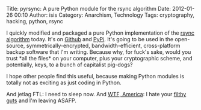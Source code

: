 Title: pyrsync: A pure Python module for the rsync algorithm
Date: 2012-01-26 00:10
Author: isis
Category: Anarchism, Technology
Tags: cryptography, hacking, python, rsync

I quickly modified and packaged a pure Python implementation of the
[rsync algorithm][] today. It's on [Github][] and [PyPi][]. It's going
to be used in the open-source, symmetrically-encrypted,
bandwidth-efficient, cross-platform backup software that I'm writing.
Because why, for fuck's sake, would you trust \*all the files\* on your
computer, plus your cryptographic scheme, and potentially, keys, to a
bunch of capitalist pig-dogs?

I hope other people find this useful, because making Python modules is
totally not as exciting as just coding in Python.

And jetlag FTL: I need to sleep now. And [WTF, America][]: I hate your
[filthy][] [guts][] and I'm leaving ASAFP.

  [rsync algorithm]: http://samba.anu.edu.au/rsync/
  [Github]: https://github.com/isislovecruft/pyrsync
  [PyPi]: https://pypi.python.org/pypi/pyrsync/0.1.0
  [WTF, America]: http://www.forbes.com/sites/erikkain/2012/01/02/president-obama-signed-the-national-defense-authorization-act-now-what/
  [filthy]: https://www.indybay.org/newsitems/2010/01/30/18636597.php
  [guts]: http://articles.latimes.com/2011/jul/10/health/la-he-gmo-foods-20110710
